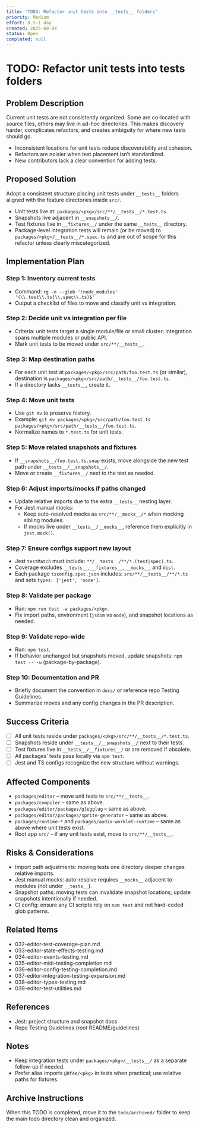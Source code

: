 ```yaml
---
title: 'TODO: Refactor unit tests into __tests__ folders'
priority: Medium
effort: 0.5–1 day
created: 2025-09-04
status: Open
completed: null
---
```


# TODO: Refactor unit tests into __tests__ folders

## Problem Description

Current unit tests are not consistently organized. Some are co-located with source files, others may live in ad-hoc directories. This makes discovery harder, complicates refactors, and creates ambiguity for where new tests should go.

- Inconsistent locations for unit tests reduce discoverability and cohesion.
- Refactors are noisier when test placement isn’t standardized.
- New contributors lack a clear convention for adding tests.

## Proposed Solution

Adopt a consistent structure placing unit tests under `__tests__` folders aligned with the feature directories inside `src/`.

- Unit tests live at: `packages/<pkg>/src/**/__tests__/*.test.ts`.
- Snapshots live adjacent in `__snapshots__/`.
- Test fixtures live in `__fixtures__/` under the same `__tests__` directory.
- Package-level integration tests will remain (or be moved) to `packages/<pkg>/__tests__/*.spec.ts` and are out of scope for this refactor unless clearly miscategorized.

## Implementation Plan

### Step 1: Inventory current tests
- Command: `rg -n --glob '!node_modules' '(\\.test\\.ts|\\.spec\\.ts)$'`
- Output a checklist of files to move and classify unit vs integration.

### Step 2: Decide unit vs integration per file
- Criteria: unit tests target a single module/file or small cluster; integration spans multiple modules or public API.
- Mark unit tests to be moved under `src/**/__tests__`.

### Step 3: Map destination paths
- For each unit test at `packages/<pkg>/src/path/foo.test.ts` (or similar), destination is `packages/<pkg>/src/path/__tests__/foo.test.ts`.
- If a directory lacks `__tests__`, create it.

### Step 4: Move unit tests
- Use `git mv` to preserve history.
- Example: `git mv packages/<pkg>/src/path/foo.test.ts packages/<pkg>/src/path/__tests__/foo.test.ts`.
- Normalize names to `*.test.ts` for unit tests.

### Step 5: Move related snapshots and fixtures
- If `__snapshots__/foo.test.ts.snap` exists, move alongside the new test path under `__tests__/__snapshots__/`.
- Move or create `__fixtures__/` next to the test as needed.

### Step 6: Adjust imports/mocks if paths changed
- Update relative imports due to the extra `__tests__` nesting layer.
- For Jest manual mocks:
  - Keep auto-resolved mocks as `src/**/__mocks__/*` when mocking sibling modules.
  - If mocks live under `__tests__/__mocks__`, reference them explicitly in `jest.mock()`.

### Step 7: Ensure configs support new layout
- Jest `testMatch` must include: `**/__tests__/**/*.(test|spec).ts`.
- Coverage excludes `__tests__`, `__fixtures__`, `__mocks__`, and `dist`.
- Each package `tsconfig.spec.json` includes: `src/**/__tests__/**/*.ts` and sets `types: ['jest', 'node']`.

### Step 8: Validate per package
- Run: `npm run test -w packages/<pkg>`.
- Fix import paths, environment (`jsdom` vs `node`), and snapshot locations as needed.

### Step 9: Validate repo-wide
- Run: `npm test`.
- If behavior unchanged but snapshots moved, update snapshots: `npm test -- -u` (package-by-package).

### Step 10: Documentation and PR
- Briefly document the convention in `docs/` or reference repo Testing Guidelines.
- Summarize moves and any config changes in the PR description.

## Success Criteria

- [ ] All unit tests reside under `packages/<pkg>/src/**/__tests__/*.test.ts`.
- [ ] Snapshots reside under `__tests__/__snapshots__/` next to their tests.
- [ ] Test fixtures live in `__tests__/__fixtures__/` or are removed if obsolete.
- [ ] All packages’ tests pass locally via `npm test`.
- [ ] Jest and TS configs recognize the new structure without warnings.

## Affected Components

- `packages/editor` – move unit tests to `src/**/__tests__`.
- `packages/compiler` – same as above.
- `packages/editor/packages/glugglug` – same as above.
- `packages/editor/packages/sprite-generator` – same as above.
- `packages/runtime-*` and `packages/audio-worklet-runtime` – same as above where unit tests exist.
- Root app `src/` – if any unit tests exist, move to `src/**/__tests__`.

## Risks & Considerations

- Import path adjustments: moving tests one directory deeper changes relative imports.
- Jest manual mocks: auto-resolve requires `__mocks__` adjacent to modules (not under `__tests__`).
- Snapshot paths: moving tests can invalidate snapshot locations; update snapshots intentionally if needed.
- CI config: ensure any CI scripts rely on `npm test` and not hard-coded glob patterns.

## Related Items

- 032-editor-test-coverage-plan.md
- 033-editor-state-effects-testing.md
- 034-editor-events-testing.md
- 035-editor-midi-testing-completion.md
- 036-editor-config-testing-completion.md
- 037-editor-integration-testing-expansion.md
- 038-editor-types-testing.md
- 039-editor-test-utilities.md

## References

- Jest: project structure and snapshot docs
- Repo Testing Guidelines (root README/guidelines)

## Notes

- Keep integration tests under `packages/<pkg>/__tests__/` as a separate follow-up if needed.
- Prefer alias imports `@8f4e/<pkg>` in tests when practical; use relative paths for fixtures.

## Archive Instructions

When this TODO is completed, move it to the `todo/archived/` folder to keep the main todo directory clean and organized.
